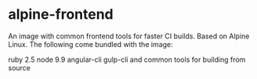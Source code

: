 # alpine-frontend

An image with common frontend tools for faster CI builds. Based on Alpine Linux.
The following come bundled with the image:

ruby 2.5
node 9.9
angular-cli
gulp-cli
and common tools for building from source